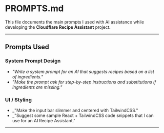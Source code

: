 # PROMPTS.md

This file documents the main prompts I used with AI assistance while developing the **Cloudflare Recipe Assistant** project.

---

## Prompts Used

### System Prompt Design

- _"Write a system prompt for an AI that suggests recipes based on a list of ingredients."_
- _"Make the prompt ask for step-by-step instructions and substitutions if ingredients are missing."_

### UI / Styling

- _"Make the input bar slimmer and centered with TailwindCSS."
- _"Suggest some sample React + TailwindCSS code snippets that I can use for an AI Recipe Assistant."

---

